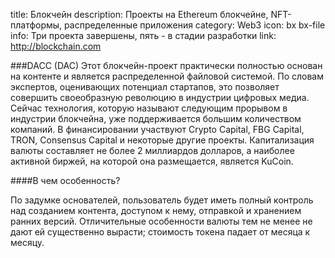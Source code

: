 title: Блокчейн
description: Проекты на Ethereum блокчейне, NFT-платформы, распределенные приложения
category: Web3
icon: bx bx-file
info: Три проекта завершены, пять - в стадии разработки
link: http://blockchain.com

###DACC (DAC)
Этот блокчейн-проект практически полностью основан на контенте и является распределенной файловой системой. По словам экспертов, оценивающих потенциал стартапов, это позволяет совершить своеобразную революцию в индустрии цифровых медиа. Сейчас технология, которую называют следующим прорывом в индустрии блокчейна, уже поддерживается большим количеством компаний. В финансировании участвуют Crypto Capital, FBG Capital, TRON, Consensus Capital и некоторые другие проекты. Капитализация валюты составляет не более 2 миллиардов долларов, а наиболее активной биржей, на которой она размещается, является KuCoin.

####В чем особенность?

По задумке основателей, пользователь будет иметь полный контроль над созданием контента, доступом к нему, отправкой и хранением ранних версий. Отличительные особенности валюты тем не менее не дают ей существенно вырасти; стоимость токена падает от месяца к месяцу.